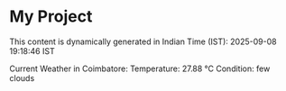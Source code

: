 # My Project

This content is dynamically generated in Indian Time (IST): 2025-09-08 19:18:46 IST


Current Weather in Coimbatore:
Temperature: 27.88 °C
Condition: few clouds
